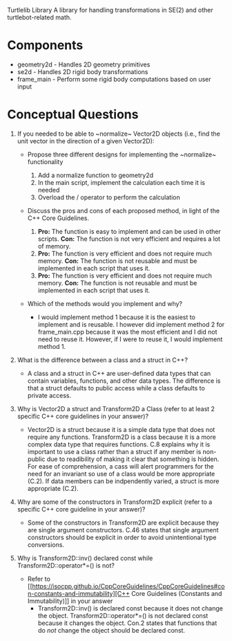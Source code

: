 Turtlelib Library
A library for handling transformations in SE(2) and other turtlebot-related math.

# Components
- geometry2d - Handles 2D geometry primitives
- se2d - Handles 2D rigid body transformations
- frame_main - Perform some rigid body computations based on user input

# Conceptual Questions
1. If you needed to be able to ~normalize~ Vector2D objects (i.e., find the unit vector in the direction of a given Vector2D):
   - Propose three different designs for implementing the ~normalize~ functionality
      1) Add a normalize function to geometry2d
      2) In the main script, implement the calculation each time it is needed
      3) Overload the / operator to perform the calculation

   - Discuss the pros and cons of each proposed method, in light of the C++ Core Guidelines.
      1) **Pro:** The function is easy to implement and can be used in other scripts.
         **Con:** The function is not very efficient and requires a lot of memory.
      2) **Pro:** The function is very efficient and does not require much memory.
         **Con:** The function is not reusable and must be implemented in each script that uses it.
      3) **Pro:** The function is very efficient and does not require much memory.
         **Con:** The function is not reusable and must be implemented in each script that uses it.

   - Which of the methods would you implement and why?
      - I would implement method 1 because it is the easiest to implement and is reusable. I however did implement method 2 for frame_main.cpp because it was the most efficient and I did not need to reuse it. However, if I were to reuse it, I would implement method 1.

2. What is the difference between a class and a struct in C++?
   - A class and a struct in C++ are user-defined data types that can contain variables, functions, and other data types. The difference is that a struct defaults to public access while a class defaults to private access.

3. Why is Vector2D a struct and Transform2D a Class (refer to at least 2 specific C++ core guidelines in your answer)?
   - Vector2D is a struct because it is a simple data type that does not require any functions. Transform2D is a class because it is a more complex data type that requires functions. C.8 explains why it is important to use a class rather than a struct if any member is non-public due to readibility of making it clear that something is hidden. For ease of comprehension, a cass will alert programmers for the need for an invariant so use of a class would be more appropriate (C.2). If data members can be indpendently varied, a struct is more appropriate (C.2).

4. Why are some of the constructors in Transform2D explicit (refer to a specific C++ core guideline in your answer)?
   - Some of the constructors in Transform2D are explicit because they are single argument constructors. C.46 states that single argument constructors should be explicit in order to avoid unintentional type conversions.

5. Why is Transform2D::inv() declared const while Transform2D::operator*=() is not?
   - Refer to [[https://isocpp.github.io/CppCoreGuidelines/CppCoreGuidelines#con-constants-and-immutability][C++ Core Guidelines (Constants and Immutability)]] in your answer
      - Transform2D::inv() is declared const because it does not change the object. Transform2D::operator*=() is not declared const because it changes the object. Con.2 states that functions that do *not* change the object should be declared const. 